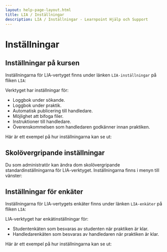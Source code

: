 ```yaml
---
layout: help-page-layout.html
title: LIA / Inställningar
description: LIA / Inställningar - Learnpoint Hjälp och Support
---
```


# Inställningar

<!-- only-in-swedish.html -->


## Inställningar på kursen

Inställningarna för LIA-vertyget finns under länken `LIA-inställningar` på fliken `LIA`:

<!-- desktop-screenshot.html, { src: "_assets/settings-link.png", alt: "Länk till LIA-inställningar", theme: "light" } -->

Verktyget har inställningar för:

* Loggbok under sökande.
* Loggbok under praktik.
* Automatisk publicering till handledare.
* Möjlighet att bifoga filer.
* Instruktioner till handledare.
* Överenskommelsen som handledaren godkänner innan praktiken.

Här är ett exempel på hur inställningarna kan se ut:

<!-- screenshot.html, { src: "_assets/settings-modal.png", alt: "LIA-inställningar", theme: "light" } -->


## Skolövergripande inställningar

Du som administratör kan ändra dom skolövergripande standardinställningarna för LIA-verktyget. Inställningarna finns i menyn till vänster:

<!-- desktop-screenshot.html, { src: "_assets/global-settings-page.png", alt: "Skolövergripande LIA-inställningar", theme: "light" } -->


## Inställningar för enkäter

Inställningarna för LIA-vertygets enkäter finns under länken `LIA-enkäter` på fliken `LIA`:

<!-- desktop-screenshot.html, { src: "_assets/survey-settings-link.png", alt: "Länk till enkätinställningar", theme: "light" } -->

LIA-verktyget har enkätinställningar för:

* Studentenkäten som besvaras av studenten när praktiken är klar.
* Handledarenkäten som besvaras av handledaren när praktiken är klar.

Här är ett exempel på hur inställningarna kan se ut:

<!-- screenshot.html, { src: "_assets/survey-settings-modal.png", alt: "Enkätinställningar", theme: "light" } -->
